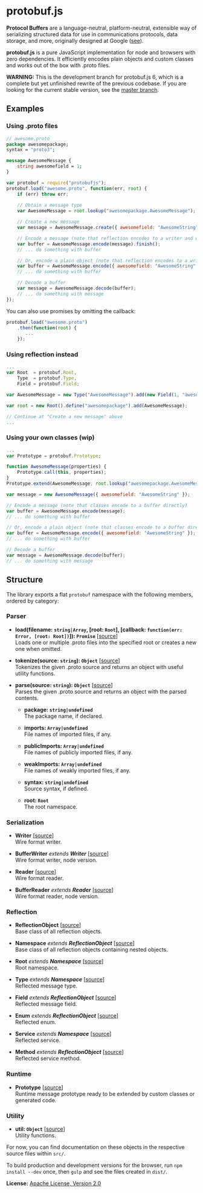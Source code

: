 protobuf.js
===========

**Protocol Buffers** are a language-neutral, platform-neutral, extensible way of serializing structured data for use 
in communications protocols, data storage, and more, originally designed at Google ([see](https://developers.google.com/protocol-buffers/docs/overview)).

**protobuf.js** is a pure JavaScript implementation for node and browsers with zero dependencies. It efficiently encodes
plain objects and custom classes and works out of the box with .proto files.

**WARNING:** This is the development branch for protobuf.js 6, which is a complete but yet unfinished rewrite of the previous
codebase. If you are looking for the current stable version, see the [master branch](https://github.com/dcodeIO/protobuf.js).

Examples
--------

### Using .proto files

```protobuf
// awesome.proto
package awesomepackage;
syntax = "proto3";

message AwesomeMessage {
    string awesomefield = 1;
}
```

```js
var protobuf = require("protobufjs");
protobuf.load("awesome.proto", function(err, root) {
    if (err) throw err;
    
    // Obtain a message type
    var AwesomeMessage = root.lookup("awesomepackage.AwesomeMessage");

    // Create a new message
    var message = AwesomeMessage.create({ awesomefield: "AwesomeString" });

    // Encode a message (note that reflection encodes to a writer and we need to call finish)
    var buffer = AwesomeMessage.encode(message).finish();
    // ... do something with buffer

    // Or, encode a plain object (note that reflection encodes to a writer and we need to call finish)
    var buffer = AwesomeMessage.encode({ awesomefield: "AwesomeString" }).finish();
    // ... do something with buffer

    // Decode a buffer
    var message = AwesomeMessage.decode(buffer);
    // ... do something with message
});
```

You can also use promises by omitting the callback:

```js
protobuf.load("awesome.proto")
    .then(function(root) {
       ...
    });
``` 

### Using reflection instead

```js
...
var Root  = protobuf.Root,
    Type  = protobuf.Type,
    Field = protobuf.Field;

var AwesomeMessage = new Type("AwesomeMessage").add(new Field(1, "awesomefield", "string"));

var root = new Root().define("awesomepackage").add(AwesomeMessage);

// Continue at "Create a new message" above
...
```

### Using your own classes (wip)

```js
...
var Prototype = protobuf.Prototype;

function AwesomeMessage(properties) {
    Prototype.call(this, properties);
}
Prototype.extend(AwesomeMessage, root.lookup("awesomepackage.AwesomeMessage") /* or use reflection */);

var message = new AwesomeMessage({ awesomefield: "AwesomeString" });

// Encode a message (note that classes encode to a buffer directly)
var buffer = AwesomeMessage.encode(message);
// ... do something with buffer

// Or, encode a plain object (note that classes encode to a buffer directly)
var buffer = AwesomeMessage.encode({ awesomefield: "AwesomeString" });
// ... do something with buffer

// Decode a buffer
var message = AwesomeMessage.decode(buffer);
// ... do something with message
```

Structure
---------
The library exports a flat `protobuf` namespace with the following members, ordered by category:

### Parser

* **load(filename: `string|Array`, [root: `Root`], [callback: `function(err: Error, [root: Root])`]): `Promise`** [[source](./src/index.js)]<br />
  Loads one or multiple .proto files into the specified root or creates a new one when omitted.

* **tokenize(source: `string`): `Object`** [[source](./src/tokenize.js)]<br />
  Tokenizes the given .proto source and returns an object with useful utility functions.

* **parse(source: `string`): `Object`** [[source](./src/parse.js)]<br />
  Parses the given .proto source and returns an object with the parsed contents.
  
  * **package: `string|undefined`**<br />
    The package name, if declared.

  * **imports: `Array|undefined`**<br />
    File names of imported files, if any.

  * **publicImports: `Array|undefined`**<br />
    File names of publicly imported files, if any.

  * **weakImports: `Array|undefined`**<br />
    File names of weakly imported files, if any.

  * **syntax: `string|undefined`**<br />
    Source syntax, if defined.
 
  * **root: `Root`**<br />
    The root namespace.

### Serialization

* **Writer** [[source](./src/writer.js)]<br />
  Wire format writer.

* **BufferWriter** _extends **Writer**_ [[source](./src/writer.js)]<br />
  Wire format writer, node version.

* **Reader** [[source](./src/reader.js)]<br />
  Wire format reader.

* **BufferReader** _extends **Reader**_ [[source](./src/reader.js)]<br />
  Wire format reader, node version.

### Reflection

* **ReflectionObject** [[source](./src/object.js)]<br />
  Base class of all reflection objects.

* **Namespace** _extends **ReflectionObject**_ [[source](./src/namespace.js)]<br />
  Base class of all reflection objects containing nested objects.

* **Root** _extends **Namespace**_ [[source](./src/root.js)]<br />
  Root namespace.

* **Type** _extends **Namespace**_ [[source](./src/type.js)]<br />
  Reflected message type.

* **Field** _extends **ReflectionObject**_ [[source](./src/field.js)]<br />
  Reflected message field.

* **Enum** _extends **ReflectionObject**_ [[source](./src/enum.js)]<br />
  Reflected enum.

* **Service** _extends **Namespace**_ [[source](./src/service.js)]<br />
  Reflected service.

* **Method** _extends **ReflectionObject**_ [[source](./src/method.js)]<br />
  Reflected service method.

### Runtime

* **Prototype** [[source](./src/prototype.js)]<br />
  Runtime message prototype ready to be extended by custom classes or generated code.

### Utility

* **util: `Object`** [[source](./src/util.js)]<br />
  Utility functions.

For now, you can find documentation on these objects in the respective source files within
`src/`.

To build production and development versions for the browser, run `npm install --dev` once,
then `gulp` and see the files created in `dist/`.

**License:** [Apache License, Version 2.0](http://www.apache.org/licenses/LICENSE-2.0.html)
